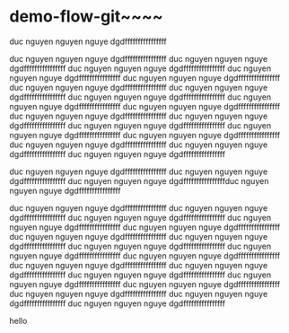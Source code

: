 # demo-flow-git~~~~
duc nguyen nguyen nguye dgdffffffffffffffff

duc nguyen nguyen nguye dgdffffffffffffffff
duc nguyen nguyen nguye dgdffffffffffffffff
duc nguyen nguyen nguye dgdffffffffffffffff
duc nguyen nguyen nguye dgdffffffffffffffff
duc nguyen nguyen nguye dgdffffffffffffffff
duc nguyen nguyen nguye dgdffffffffffffffff
duc nguyen nguyen nguye dgdffffffffffffffff
duc nguyen nguyen nguye dgdffffffffffffffff
duc nguyen nguyen nguye dgdffffffffffffffff
duc nguyen nguyen nguye dgdffffffffffffffff
duc nguyen nguyen nguye dgdffffffffffffffff
duc nguyen nguyen nguye dgdffffffffffffffff
duc nguyen nguyen nguye dgdffffffffffffffff
duc nguyen nguyen nguye dgdffffffffffffffff
duc nguyen nguyen nguye dgdffffffffffffffff
duc nguyen nguyen nguye dgdffffffffffffffff
duc nguyen nguyen nguye dgdffffffffffffffff
duc nguyen nguyen nguye dgdffffffffffffffff

duc nguyen nguyen nguye dgdffffffffffffffff
duc nguyen nguyen nguye dgdffffffffffffffff
duc nguyen nguyen nguye dgdffffffffffffffffduc nguyen nguyen nguye dgdffffffffffffffff

duc nguyen nguyen nguye dgdffffffffffffffff
duc nguyen nguyen nguye dgdffffffffffffffff
duc nguyen nguyen nguye dgdffffffffffffffff
duc nguyen nguyen nguye dgdffffffffffffffff
duc nguyen nguyen nguye dgdffffffffffffffff
duc nguyen nguyen nguye dgdffffffffffffffff
duc nguyen nguyen nguye dgdffffffffffffffff
duc nguyen nguyen nguye dgdffffffffffffffff
duc nguyen nguyen nguye dgdffffffffffffffff
duc nguyen nguyen nguye dgdffffffffffffffff
duc nguyen nguyen nguye dgdffffffffffffffff
duc nguyen nguyen nguye dgdffffffffffffffff
duc nguyen nguyen nguye dgdffffffffffffffff
duc nguyen nguyen nguye dgdffffffffffffffff
duc nguyen nguyen nguye dgdffffffffffffffff
duc nguyen nguyen nguye dgdffffffffffffffff
duc nguyen nguyen nguye dgdffffffffffffffff
duc nguyen nguyen nguye dgdffffffffffffffff

hello
